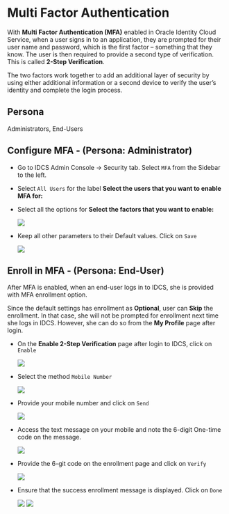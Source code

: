 # Multi Factor Authentication

With **Multi Factor Authentication (MFA)** enabled in Oracle Identity Cloud Service, when a user signs in to an application, they are prompted for their user name and password, which is the first factor – something that they know. The user is then required to provide a second type of verification. This is called **2-Step Verification**. 

The two factors work together to add an additional layer of security by using either additional information or a second device to verify the user’s identity and complete the login process.

## Persona

Administrators, End-Users


## Configure MFA - (Persona: Administrator)

- Go to IDCS Admin Console -> Security tab. Select `MFA` from the Sidebar to the left.

- Select `All Users` for the label **Select the users that you want to enable MFA for:**

- Select all the options for **Select the factors that you want to enable:**

	![](images/MFA-1.png)

- Keep all other parameters to their Default values. Click on `Save` 

	![](images/MFA-2.png)
	
	
## Enroll in MFA - (Persona: End-User)

After MFA is enabled, when an end-user logs in to IDCS, she is provided with MFA enrollment option. 

Since the default settings has enrollment as  **Optional**, user can **Skip** the enrollment. In that case, she will not be prompted for enrollment next time she logs in IDCS. However, she can do so from the **My Profile** page after login.

- On the **Enable 2-Step Verification** page after login to IDCS, click on `Enable`

	![](images/MFA-3.png)

- Select the method `Mobile Number`

	![](images/MFA-4.png)

- Provide your mobile number and click on `Send`

	![](images/MFA-5.png)
	
- Access the text message on your mobile and note the 6-digit One-time code on the message.
	
	![](images/MFA-6.png)

- Provide the 6-git code on the enrollment page and click on `Verify`

	![](images/MFA-7.png)
	
- Ensure that the success enrollment message is displayed. Click on `Done`
	
	![](images/MFA-8.png)
   ![](images/MFA-9.png)